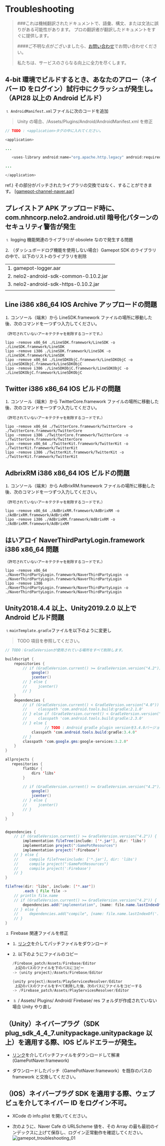 # Troubleshooting

> ###これは機械翻訳されたドキュメントで、語彙、構文、または文法に誤りがある可能性があります。 プロの翻訳者が翻訳したドキュメントをすぐに提供します。
>
> ####ご不明な点がございましたら、[お問い合わせ](https://www.ncloud.com/support/question)でお問い合わせください。
>
> 私たちは、サービスのさらなる向上に全力を尽くします。

## 4-bit 環境でビルドするとき、あなたのアロー（ネイバー ID をログイン）試行中にクラッシュが発生し。（API28 以上の Android ビルド）

⒈ `AndroidManifest.xml`ファイルに次のコードを追加

> Unity の場合、/Assets/Plugins/Android/AndroidManifest.xml を修正

```java
// TODO : <application>タグの中に入れてください。

<application>

...

   <uses-library android:name="org.apache.http.legacy" android:required="false" />

...

</application>
```

ref.) その部分がパッチされたライブラリの交換ではなく、することができます。 \[[gamepot-channel-naver.aar](https://kr.object.ncloudstorage.com/itsb/patch/gamepot-channel-naver.aar)\]

## プレイストア APK アップロード時に、com.nhncorp.nelo2.android.util 暗号化パターンのセキュリティ警告が発生

⒈ logging 機能関連のライブラリが obsolete なので発生する問題

⒉ （ダッシュボードログ機能を使用しない場合）Gamepot SDK のライブラリの中で、以下のリストのライブラリを削除

|                                        |     |
| :------------------------------------- | :-- |
| 1. gamepot-logger.aar                  |
| 2. nelo2-android-sdk-common-0.10.2.jar |
| 3. nelo2-android-sdk-https-0.10.2.jar  |
|                                        |     |

## Line i386 x86_64 IOS Archive アップロードの問題

⒈ コンソール（端末）から LineSDK.framework ファイルの場所に移動した後、次のコマンドを一つずつ入力してください。

```text
（許可されていないアーキテクチャを削除するコードです。）

lipo -remove x86_64 ./LineSDK.framework/LineSDK -o ./LineSDK.framework/LineSDK
lipo -remove i386 ./LineSDK.framework/LineSDK -o ./LineSDK.framework/LineSDK
lipo -remove x86_64 ./LineSDKObjC.framework/LineSDKObjC -o ./LineSDKObjC.framework/LineSDKObjC
lipo -remove i386 ./LineSDKObjC.framework/LineSDKObjC -o ./LineSDKObjC.framework/LineSDKObjC
```

## Twitter i386 x86_64 IOS ビルドの問題

⒈ コンソール（端末）から TwitterCore.framework ファイルの場所に移動した後、次のコマンドを一つずつ入力してください。

```text
（許可されていないアーキテクチャを削除するコードです。）

lipo -remove x86_64 ./TwitterCore.framework/TwitterCore -o ./TwitterCore.framework/TwitterCore
lipo -remove i386 ./TwitterCore.framework/TwitterCore -o ./TwitterCore.framework/TwitterCore
lipo -remove x86_64 ./TwitterKit.framework/TwitterKit -o ./TwitterKit.framework/TwitterKit
lipo -remove i386 ./TwitterKit.framework/TwitterKit -o ./TwitterKit.framework/TwitterKit
```

## AdbrixRM i386 x86_64 IOS ビルドの問題

⒈ コンソール（端末）から AdBrixRM.framework ファイルの場所に移動した後、次のコマンドを一つずつ入力してください。

```text
（許可されていないアーキテクチャを削除するコードです。）

lipo -remove x86_64 ./AdBrixRM.framework/AdBrixRM -o ./AdBrixRM.framework/AdBrixRM
lipo -remove i386 ./AdBrixRM.framework/AdBrixRM -o ./AdBrixRM.framework/AdBrixRM
```

## はいアロイ NaverThirdPartyLogin.framework i386 x86_64 問題

```text
（許可されていないアーキテクチャを削除するコードです。）

lipo -remove x86_64 ./NaverThirdPartyLogin.framework/NaverThirdPartyLogin -o ./NaverThirdPartyLogin.framework/NaverThirdPartyLogin
lipo -remove i386 ./NaverThirdPartyLogin.framework/NaverThirdPartyLogin -o ./NaverThirdPartyLogin.framework/NaverThirdPartyLogin
```

## Unity2018.4.4 以上、Unity2019.2.0 以上で Android ビルド問題

⒈`mainTemplate.gradle`ファイルを以下のように変更し

> TODO 項目を参照してください。

```java
// TODO：GradleVersionが使用されている場所をすべて削除します。

buildscript {
    repositories {
        // if (GradleVersion.current() >= GradleVersion.version("4.2")) {
            google()
            jcenter()
        // } else {
        //     jcenter()
        // }
    }
    dependencies {
        // if (GradleVersion.current() < GradleVersion.version("4.0")) {
        //     classpath 'com.android.tools.build:gradle:2.1.0'
        // } else if (GradleVersion.current() < GradleVersion.version("4.2")) {
        //     classpath 'com.android.tools.build:gradle:2.3.0'
        // } else {
                  // TODO : Android gradle plugin versionを3.4.0バージョンに変更します。
            classpath 'com.android.tools.build:gradle:3.4.0'
        // }
        classpath 'com.google.gms:google-services:3.2.0'
    }
}

allprojects {
   repositories {
        flatDir {
            dirs 'libs'
        }

        // if (GradleVersion.current() >= GradleVersion.version("4.2")) {
            google()
            jcenter()
        // } else {
        //     jcenter()
        // }
   }
}


dependencies {
    // if (GradleVersion.current() >= GradleVersion.version("4.2")) {
        implementation fileTree(include: ['*.jar'], dir: 'libs')
        implementation project(":GamePotResources")
        implementation project(':Firebase')
    // } else {
    //     compile fileTree(include: ['*.jar'], dir: 'libs')
    //     compile project(":GamePotResources")
    //     compile project(':Firebase')
    // }
}

fileTree(dir: 'libs', include: ['*.aar'])
        .each { File file ->
    // println file.name
    // if (GradleVersion.current() >= GradleVersion.version("4.2")) {
        dependencies.add("implementation", [name: file.name.lastIndexOf('.').with { it != -1 ? file.name[0..<it] : file.name }, ext: 'aar'])
    // } else {
    //     dependencies.add("compile", [name: file.name.lastIndexOf('.').with { it != -1 ? file.name[0..<it] : file.name }, ext: 'aar'])
    // }
}
```

⒉ Firebase 関連ファイルを修正

- ⒈ [リンク](https://kr.object.ncloudstorage.com/gamepot/Firebase_patch.zip)を介してパッチファイルをダウンロード

- ⒉ 以下のようにファイルのコピー

  ```java
  /Firebase_patch/Assets/Firebase/Editor
   上記のパスのファイルを下のパスにコピー
  -> {unity project}/Assets/Firebase/Editor

  {unity project}/Assets/PlayServicesResolver/Editor
   上記のパスのファイルをすべて削除した後、次のパスにファイルをコピーする
  -> /Firebase_patch/Assets/PlayServicesResolver/Editor
  ```

- ⒊ / Assets/ Plugins/ Android/ Firebase/ res フォルダが作成されていない場合 Unity やり直し

## （Unity）ネイバープラグ（SDK plug_sdk_4_4_7.unitypackage.unitypackage 以上）を適用する際、IOS ビルドエラーが発生。

- [リンク](https://kr.object.ncloudstorage.com/itsb/patch/Patch_GamePotNaverLogin_20200508.zip)を介してパッチファイルをダウンロードして解凍 (GamePotNaver.framework)

- ダウンロードしたパッチ（GamePotNaver.framework）を既存のパスの framework と交換してください。

## （IOS）ネイバープラグ SDK を適用する際、ウェプビュを介してネイバー ID をログイン不可。

- XCode の info.plist を開いてください。

- 次のように、Naver Cafe の URLScheme 値を、その Array の最も最初のインデックスに上げて保存し、ログイン正常動作を確認してください。
  ![gamepot_troubleshooting_01](./images/gamepot_troubleshooting_01.png)
